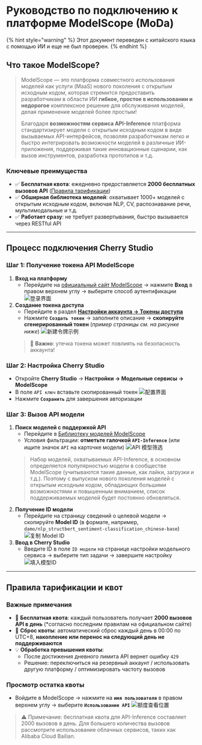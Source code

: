 # Руководство по подключению к платформе ModelScope (MоDa)


{% hint style="warning" %}
Этот документ переведен с китайского языка с помощью ИИ и еще не был проверен.
{% endhint %}




## Что такое ModelScope?
> ModelScope — это платформа совместного использования моделей как услуги (MaaS) нового поколения с открытым исходным кодом, которая стремится предоставить разработчикам в области ИИ **гибкое, простое в использовании и недорогое** комплексное решение для обслуживания моделей, делая применение моделей более простым!
>
> Благодаря **возможностям сервиса API-Inference** платформа стандартизирует модели с открытым исходным кодом в виде вызываемых API-интерфейсов, позволяя разработчикам легко и быстро интегрировать возможности моделей в различные ИИ-приложения, поддерживая такие инновационные сценарии, как вызов инструментов, разработка прототипов и т.д.

### Ключевые преимущества
- ✅ **Бесплатная квота**: ежедневно предоставляется **2000 бесплатных вызовов API** ([Правила тарификации](##计费与额度规则))
- ✅ **Обширная библиотека моделей**: охватывает 1000+ моделей с открытым исходным кодом, включая NLP, CV, распознавание речи, мультимодальные и т.д.
- ✅ **Работает сразу**: не требует развертывания, быстро вызывается через RESTful API

---

## Процесс подключения Cherry Studio
### Шаг 1: Получение токена API ModelScope
1. **Вход на платформу**
   - Перейдите на [официальный сайт ModelScope](https://modelscope.cn) → нажмите **Вход** в правом верхнем углу → выберите способ аутентификации
   ![登录界面](../../.gitbook/assets/ModelScope/image.png)
2. **Создание токена доступа**
   - Перейдите в раздел **[Настройки аккаунта → Токены доступа](https://modelscope.cn/my/myaccesstoken)**
   - Нажмите **`Создать токен`** → заполните описание → **скопируйте сгенерированный токен** (*пример страницы см. на рисунке ниже*)
   ![新建令牌示例](../../.gitbook/assets/ModelScope/image-7.png)
   > 🔑 **Важно**: утечка токена может повлиять на безопасность аккаунта!

### Шаг 2: Настройка Cherry Studio
- Откройте **Cherry Studio** → **Настройки → Модельные сервисы → ModelScope**
- В поле `API ключ` вставьте скопированный токен
  ![配置界面](../../.gitbook/assets/ModelScope/image-2.png)
- Нажмите **`Сохранить`** для завершения авторизации

### Шаг 3: Вызов API модели
1. **Поиск моделей с поддержкой API**
   - Перейдите в [Библиотеку моделей ModelScope](https://modelscope.cn/models)
   - Условия фильтрации: **отметьте галочкой `API-Inference`** (или ищите значок `API` на карточке модели)
   ![API 模型筛选](../../.gitbook/assets/ModelScope/image-3.png)
   > Набор моделей, охватываемых API-Inference, в основном определяется популярностью модели в сообществе ModelScope (учитываются такие данные, как лайки, загрузки и т.д.). Поэтому с выпуском нового поколения моделей с открытым исходным кодом, обладающих большими возможностями и повышенным вниманием, список поддерживаемых моделей будет постоянно обновляться.
2. **Получение ID модели**
   - Перейдите на страницу сведений о целевой модели → скопируйте **Model ID** (в формате, например, `damo/nlp_structbert_sentiment-classification_chinese-base`)
   ![复制 Model ID](../../.gitbook/assets/ModelScope/image-5.png)
3. **Ввод в Cherry Studio**
   - Введите ID в поле `ID модели` на странице настройки модельного сервиса → выберите тип задачи → завершите настройку
   ![填入模型ID](../../.gitbook/assets/ModelScope/image-6.png)

---

## Правила тарификации и квот
### Важные примечания
- 🎫 **Бесплатная квота**: каждый пользователь получает **2000 вызовов API в день** (*согласно последним правилам на официальном сайте)
- 🔁 **Сброс квоты**: автоматический сброс каждый день в 00:00 по UTC+8, **накопление или перенос на следующий день не поддерживаются**
- 💡 **Обработка превышения квоты**:
  - После достижения дневного лимита API вернет ошибку `429`
  - Решение: переключиться на резервный аккаунт / использовать другую платформу / оптимизировать частоту вызовов

### Просмотр остатка квоты
- Войдите в ModelScope → нажмите на **`имя пользователя`** в правом верхнем углу → выберите **`Использование API`**
  ![额度查看位置](../../.gitbook/assets/ModelScope/image-8.png)

> ⚠️ Примечание: бесплатная квота для API-Inference составляет 2000 вызовов в день. Для большего количества вызовов рассмотрите использование облачных сервисов, таких как Alibaba Cloud Bailian.